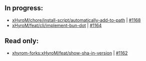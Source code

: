 ## In progress:
- [xHyroM/chore/install-script/automatically-add-to-path](https://github.com/xhyrom-forks/bun/tree/xHyroM/chore/install-script/automatically-add-to-path) | [#1168](https://github.com/oven-sh/bun/pull/1168)
- [xHyroM/feat/cli/implement-bun-dot](https://github.com/xhyrom-forks/bun/tree/xHyroM/feat/cli/implement-bun-dot) | [#1164](https://github.com/oven-sh/bun/pull/1164)


## Read only:
- [xhyrom-forks:xHyroM/feat/show-sha-in-version](https://github.com/xhyrom-forks/bun/tree/xhyrom-forks:xHyroM/feat/show-sha-in-version) | [#1162](https://github.com/oven-sh/bun/pull/1162)

